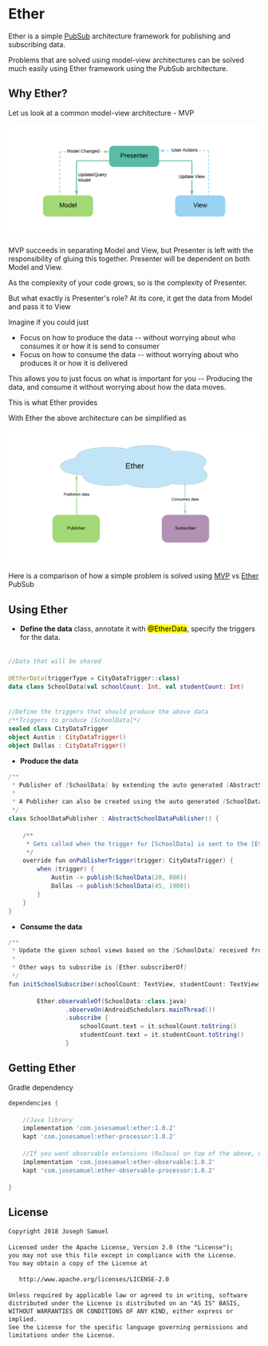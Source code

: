 # Ether

Ether is a simple [PubSub](https://en.wikipedia.org/wiki/Publish%E2%80%93subscribe_pattern) architecture framework for publishing and subscribing data. 

Problems that are solved using model-view architectures can be solved much easily using Ether framework using the PubSub architecture.

**Why Ether?**
--------

Let us look at a common model-view architecture - MVP

![MVP Pattern](docs/mvp.png)

MVP succeeds in separating Model and View, but Presenter is left with the responsibility of gluing this together. Presenter will be dependent on both Model and View. 

As the complexity of your code grows, so is the complexity of Presenter. 

But what exactly is Presenter's role? At its core, it get the data from Model and pass it to View

Imagine if you could just 

* Focus on how to produce the data -- without worrying about who consumes it or how it is send to consumer
* Focus on how to consume the data -- without worrying about who produces it or how it is delivered

This allows you to just focus on what is important for you -- Producing the data, and consume it without worrying about how the data moves. 
 
This is what Ether provides

With Ether the above architecture can be simplified as

![MVP Pattern](docs/ether.png)



Here is a comparison of how a simple problem is solved using [MVP](https://github.com/josesamuel/ether/tree/master/MVPSample/src/main/java/sample/mvp) vs [Ether](https://github.com/josesamuel/ether/tree/master/EtherSample/src/main/java/sample/ether) PubSub



**Using Ether**
--------


* **Define the data** class, annotate it with <mark>@EtherData</mark>, specify the triggers for the data. 

```kotlin

//Data that will be shared

@EtherData(triggerType = CityDataTrigger::class)
data class SchoolData(val schoolCount: Int, val studentCount: Int)


//Define the triggers that should produce the above data
/**Triggers to produce [SchoolData]*/
sealed class CityDataTrigger
object Austin : CityDataTrigger()
object Dallas : CityDataTrigger()

```

* **Produce the data**

```groovy
/**
 * Publisher of [SchoolData] by extending the auto generated [AbstractSchoolDataPublisher]
 *
 * A Publisher can also be created using the auto generated [SchoolDataPublisher]
 */
class SchoolDataPublisher : AbstractSchoolDataPublisher() {

    /**
     * Gets called when the trigger for [SchoolData] is sent to the [Ether]
     */
    override fun onPublisherTrigger(trigger: CityDataTrigger) {
        when (trigger) {
            Austin -> publish(SchoolData(20, 800))
            Dallas -> publish(SchoolData(45, 1900))
        }
    }
}
```

* **Consume the data**

```groovy
/**
 * Update the given school views based on the [SchoolData] received from [Ether]
 *
 * Other ways to subscribe is [Ether.subscriberOf]
 */
fun initSchoolSubscriber(schoolCount: TextView, studentCount: TextView) =

        Ether.observableOf(SchoolData::class.java)
                .observeOn(AndroidSchedulers.mainThread())
                .subscribe {
                    schoolCount.text = it.schoolCount.toString()
                    studentCount.text = it.studentCount.toString()
                }

```




Getting Ether
--------


Gradle dependency

```groovy
dependencies {

	//Java library
	implementation 'com.josesamuel:ether:1.0.2'
    kapt 'com.josesamuel:ether-processor:1.0.2'
   
    //If you want observable extensions (RxJava) on top of the above, use the following instead 
    implementation 'com.josesamuel:ether-observable:1.0.2'
    kapt 'com.josesamuel:ether-observable-processor:1.0.2'

}
```


License
-------

    Copyright 2018 Joseph Samuel

    Licensed under the Apache License, Version 2.0 (the "License");
    you may not use this file except in compliance with the License.
    You may obtain a copy of the License at

       http://www.apache.org/licenses/LICENSE-2.0

    Unless required by applicable law or agreed to in writing, software
    distributed under the License is distributed on an "AS IS" BASIS,
    WITHOUT WARRANTIES OR CONDITIONS OF ANY KIND, either express or implied.
    See the License for the specific language governing permissions and
    limitations under the License.


